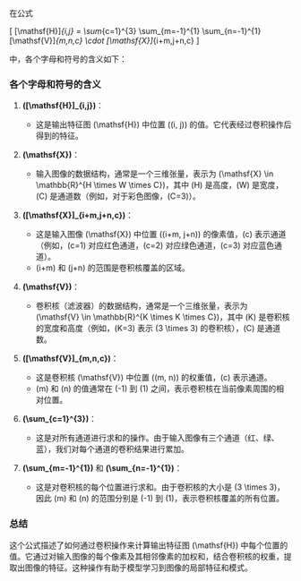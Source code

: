 在公式

\[
[\mathsf{H}]_{i,j} = \sum_{c=1}^{3} \sum_{m=-1}^{1} \sum_{n=-1}^{1} [\mathsf{V}]_{m,n,c} \cdot [\mathsf{X}]_{i+m,j+n,c}
\]

中，各个字母和符号的含义如下：

### 各个字母和符号的含义

1. **\([\mathsf{H}]_{i,j}\)**：
   - 这是输出特征图 \(\mathsf{H}\) 中位置 \((i, j)\) 的值。它代表经过卷积操作后得到的特征。

2. **\(\mathsf{X}\)**：
   - 输入图像的数据结构，通常是一个三维张量，表示为 \(\mathsf{X} \in \mathbb{R}^{H \times W \times C}\)，其中 \(H\) 是高度，\(W\) 是宽度，\(C\) 是通道数（例如，对于彩色图像，\(C=3\)）。

3. **\([\mathsf{X}]_{i+m,j+n,c}\)**：
   - 这是输入图像 \(\mathsf{X}\) 中位置 \((i+m, j+n)\) 的像素值，\(c\) 表示通道（例如，\(c=1\) 对应红色通道，\(c=2\) 对应绿色通道，\(c=3\) 对应蓝色通道）。
   - \(i+m\) 和 \(j+n\) 的范围是卷积核覆盖的区域。

4. **\(\mathsf{V}\)**：
   - 卷积核（滤波器）的数据结构，通常是一个三维张量，表示为 \(\mathsf{V} \in \mathbb{R}^{K \times K \times C}\)，其中 \(K\) 是卷积核的宽度和高度（例如，\(K=3\) 表示 \(3 \times 3\) 的卷积核），\(C\) 是通道数。

5. **\([\mathsf{V}]_{m,n,c}\)**：
   - 这是卷积核 \(\mathsf{V}\) 中位置 \((m, n)\) 的权重值，\(c\) 表示通道。
   - \(m\) 和 \(n\) 的值通常在 \(-1\) 到 \(1\) 之间，表示卷积核在当前像素周围的相对位置。

6. **\(\sum_{c=1}^{3}\)**：
   - 这是对所有通道进行求和的操作。由于输入图像有三个通道（红、绿、蓝），我们对每个通道的卷积结果进行累加。

7. **\(\sum_{m=-1}^{1}\)** 和 **\(\sum_{n=-1}^{1}\)**：
   - 这是对卷积核的每个位置进行求和。由于卷积核的大小是 \(3 \times 3\)，因此 \(m\) 和 \(n\) 的范围分别是 \(-1\) 到 \(1\)，表示卷积核覆盖的所有位置。

### 总结

这个公式描述了如何通过卷积操作来计算输出特征图 \(\mathsf{H}\) 中每个位置的值。它通过对输入图像的每个像素及其相邻像素的加权和，结合卷积核的权重，提取出图像的特征。这种操作有助于模型学习到图像的局部特征和模式。

